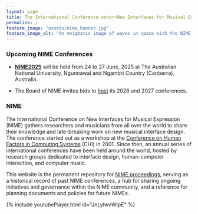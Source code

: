 ```yaml
---
layout: page
title: The International Conference on<br>New Interfaces for Musical Expression
permalink: /
feature_image: "assets/nime_banner.jpg"
feature_image_alt: "An enigmatic image of waves in space with the NIME logo subtly superimposed."
---
```


### Upcoming NIME Conferences

- [**NIME2025**](https://nime2025.org) will be held from 24 to 27 June, 2025 at The Australian National University, Ngunnawal and Ngambri Country (Canberra), Australia. 

- The Board of NIME invites bids to [host](/hosting/) its 2026 and 2027 conferences.

### NIME

The International Conference on New Interfaces for Musical Expression (NIME) gathers researchers and musicians from all over the world to share their knowledge and late-breaking work on new musical interface design. The conference started out as a workshop at the [Conference on Human Factors in Computing Systems](https://www.acm.org/sigchi/) (CHI) in 2001. Since then, an annual series of international conferences have been held around the world, hosted by research groups dedicated to interface design, human-computer interaction, and computer music.

This website is the permanent repository for [NIME proceedings](/papers/), serving as a historical record of past NIME conferences, a hub for sharing ongoing initiatives and governance within the NIME community, and a reference for planning documents and policies for future NIMEs.

{% include youtubePlayer.html id="JnLylwvWIpE" %}

<!--
NIME2018: https://youtu.be/xc5I3wbwH_4
NIKE2014: https://youtu.be/eJHzNMAWQR8
best of NIME2014: https://youtu.be/beLxqGKvI-M
NIME2017: https://youtu.be/eTSNJPs8OH8
NIME2016: https://youtu.be/VmyNYds8z00
NIME2007 documentary: https://youtu.be/ZRHLtkeWwwA
-->